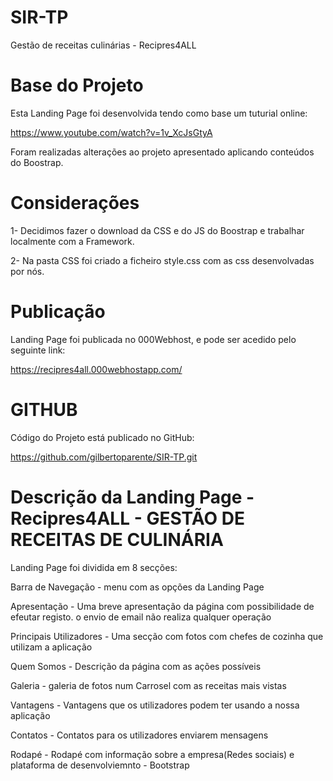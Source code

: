 # SIR-TP
Gestão de receitas culinárias - Recipres4ALL

# Base do Projeto
Esta Landing Page foi desenvolvida tendo como base um tuturial online:

https://www.youtube.com/watch?v=1v_XcJsGtyA

Foram realizadas alterações ao projeto apresentado aplicando  conteúdos do Boostrap.


# Considerações
1- Decidimos fazer o download da CSS e do JS do Boostrap e trabalhar localmente com a Framework.

2- Na pasta CSS foi criado a ficheiro style.css com as css desenvolvadas por nós.

# Publicação
Landing Page foi publicada no 000Webhost, e pode ser acedido pelo seguinte link:

https://recipres4all.000webhostapp.com/

# GITHUB
Código do Projeto está publicado no GitHub:

https://github.com/gilbertoparente/SIR-TP.git

# Descrição da Landing Page - Recipres4ALL - GESTÃO DE RECEITAS DE CULINÁRIA

Landing Page foi dividida em 8 secções:

Barra de Navegação - menu com as opções da Landing Page 

Apresentação - Uma breve apresentação da página com possibilidade de efeutar registo. o envio de email não realiza qualquer operação

Principais Utilizadores - Uma secção com fotos com chefes de cozinha que utilizam a aplicação

Quem Somos - Descrição da página com as ações possíveis

Galeria - galeria de fotos num Carrosel com as receitas mais vistas

Vantagens - Vantagens que os utilizadores podem ter usando a nossa aplicação

Contatos - Contatos para os utilizadores enviarem mensagens

Rodapé - Rodapé com informação sobre a empresa(Redes sociais) e plataforma de desenvolviemnto - Bootstrap
